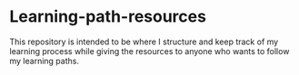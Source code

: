 # Learning-path-resources
This repository is intended to be where I structure and keep track of my learning process while giving the resources to anyone who wants to follow my learning paths.
